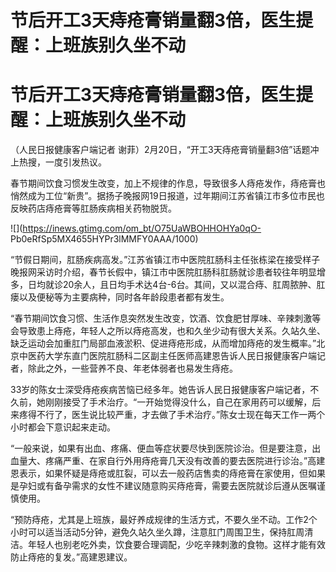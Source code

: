 # 节后开工3天痔疮膏销量翻3倍，医生提醒：上班族别久坐不动

# 节后开工3天痔疮膏销量翻3倍，医生提醒：上班族别久坐不动

（人民日报健康客户端记者 谢菲）2月20日，“开工3天痔疮膏销量翻3倍”话题冲上热搜，一度引发热议。

春节期间饮食习惯发生改变，加上不规律的作息，导致很多人痔疮发作，痔疮膏也悄然成为工位“新贵”。据扬子晚报网19日报道，过年期间江苏省镇江市多位市民也反映药店痔疮膏等肛肠疾病相关药物脱货。

![](https://inews.gtimg.com/om_bt/O75UaWBOHHOHYa0qO-
Pb0eRfSp5MX4655HYPr3lMMFY0AAA/1000)

“节假日期间，肛肠疾病高发。”江苏省镇江市中医院肛肠科主任张栋梁在接受样子晚报网采访时介绍，春节长假中，镇江市中医院肛肠科肛肠就诊患者较往年明显增多，日均就诊20余人，且日均手术达4台-6台。其间，又以混合痔、肛周脓肿、肛瘘以及便秘等为主要病种，同时各年龄段患者都有发生。

“春节期间饮食习惯、生活作息突然发生改变，饮酒、饮食肥甘厚味、辛辣刺激等会导致患上痔疮，年轻人之所以痔疮高发，也和久坐少动有很大关系。久站久坐、缺乏运动会加重肛门局部血液淤积、促进痔疮形成，从而增加痔疮的发生概率。”北京中医药大学东直门医院肛肠科二区副主任医师高建恩告诉人民日报健康客户端记者，除此之外，一些营养不良、年老体弱者也易发生痔疮。

33岁的陈女士深受痔疮疾病苦恼已经多年。她告诉人民日报健康客户端记者，不久前，她刚刚接受了手术治疗。“一开始觉得没什么，自己在家用药可以缓解，后来疼得不行了，医生说比较严重，才去做了手术治疗。”陈女士现在每天工作一两个小时都会下意识起来走动。

“一般来说，如果有出血、疼痛、便血等症状要尽快到医院诊治。但是要注意，出血量大、疼痛严重、在家自行外用痔疮膏几天没有改善的要去医院进行诊治。”高建恩表示，如果怀疑是痔疮或肛裂，可以去一般药店售卖的痔疮膏在家使用，但如果是孕妇或有备孕需求的女性不建议随意购买痔疮膏，需要去医院就诊后遵从医嘱谨慎使用。

“预防痔疮，尤其是上班族，最好养成规律的生活方式，不要久坐不动。工作2个小时可以适当活动5分钟，避免久站久坐久蹲，注意肛门周围卫生，保持肛周清洁。年轻人也别老吃外卖，饮食要合理调配，少吃辛辣刺激的食物。这样才能有效防止痔疮的复发。”高建恩建议。

